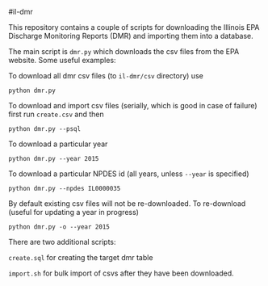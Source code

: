 #il-dmr

This repository contains a couple of scripts for downloading the Illinois EPA Discharge Monitoring Reports (DMR) and importing them into a database.

The main script is `dmr.py` which downloads the csv files from the EPA website. Some useful examples:

To download all dmr csv files (to `il-dmr/csv` directory) use 

```python dmr.py```

To download and import csv files (serially, which is good in case of failure) first run `create.csv` and then

```python dmr.py --psql```

To download a particular year

```python dmr.py --year 2015```

To download a particular NPDES id (all years, unless `--year` is specified)

```python dmr.py --npdes IL0000035```

By default existing csv files will not be re-downloaded. To re-download (useful for updating a year in progress)

```python dmr.py -o --year 2015```

There are two additional scripts:

`create.sql` for creating the target dmr table

`import.sh` for bulk import of csvs after they have been downloaded.
